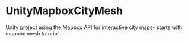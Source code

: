 # UnityMapboxCityMesh
Unity project using the Mapbox API for interactive city maps- starts with mapbox mesh tutorial
